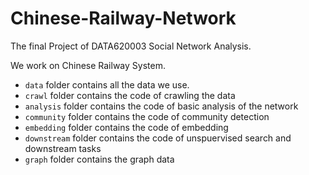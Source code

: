 # Chinese-Railway-Network

The final Project of DATA620003 Social Network Analysis.

We work on Chinese Railway System.

- `data` folder contains all the data we use.
- `crawl` folder contains the code of crawling the data
- `analysis` folder contains the code of basic analysis of the network
- `community` folder contains the code of community detection
- `embedding` folder contains the code of embedding
- `downstream` folder contains the code of unspuervised search and downstream tasks
- `graph` folder contains the graph data
